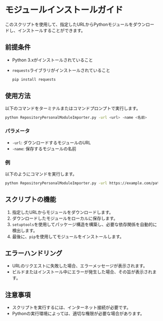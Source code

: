 # モジュールインストールガイド

このスクリプトを使用して、指定したURLからPythonモジュールをダウンロードし、インストールすることができます。

## 前提条件

- Python 3.xがインストールされていること
- `requests`ライブラリがインストールされていること

  ```bash
  pip install requests
  ```

## 使用方法

以下のコマンドをターミナルまたはコマンドプロンプトで実行します。

```bash
python RepositoryPersonalModuleImporter.py -url <url> -name <名前>
```

### パラメータ

- `-url`: ダウンロードするモジュールのURL
- `-name`: 保存するモジュールの名前

### 例

以下のようにコマンドを実行します。

```bash
python RepositoryPersonalModuleImporter.py -url https://example.com/path/to/module.py -name MyModule
```

## スクリプトの機能

1. 指定したURLからモジュールをダウンロードします。
2. ダウンロードしたモジュールをローカルに保存します。
3. `setuptools`を使用してパッケージ構造を構築し、必要な依存関係を自動的に検出します。
4. 最後に、`pip`を使用してモジュールをインストールします。

## エラーハンドリング

- URLのリクエストに失敗した場合、エラーメッセージが表示されます。
- ビルドまたはインストール中にエラーが発生した場合、その旨が表示されます。

## 注意事項

- スクリプトを実行するには、インターネット接続が必要です。
- Pythonの実行環境によっては、適切な権限が必要な場合があります。
